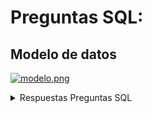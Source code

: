 
# Preguntas SQL:

## Modelo de datos

[![modelo.png](https://i.postimg.cc/W3hX2rr7/modelo.png)](https://postimg.cc/0M1pnzV6)

<details> 
  <summary> Respuestas Preguntas SQL </summary>
   1) Escriba una Query que entregue la lista de alumnos para el curso "programación"

   2) Escriba una Query que calcule el promedio de notas de un alumno en un curso.

   3) Escriba una Query que entregue a los alumnos y el promedio que tiene en cada curso.

   4) Escriba una Query que lista a todos los alumnos con más de un curso con promedio rojo.

   5) Dejando de lado el problema del cólegio se tiene una tabla con información de jugadores de tenis: PLAYERS(Nombre, Pais, Ranking). Suponga que Ranking es un número de 1 a 100 que es distinto para cada jugador. Si la tabla en un momento dado tiene solo 20 registros, indique cuantos registros tiene la tabla que resulta de la siguiente consulta:

    ```
    SELECT c1.Nombre, c2.Nombre
    FROM PLAYERS c1, PLAYERS c2
    WHERE c1.Ranking > c2.Ranking
    ```
    b) 190

</details>








































